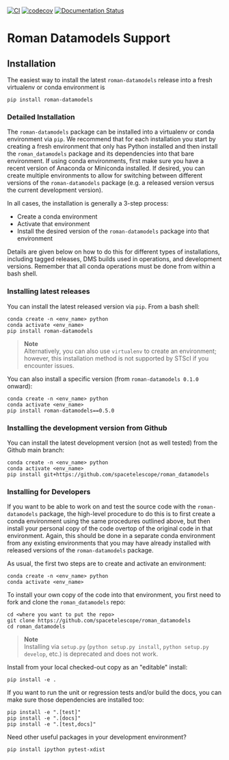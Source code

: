 [![CI](https://github.com/spacetelescope/roman_datamodels/actions/workflows/ci.yml/badge.svg)](https://github.com/spacetelescope/roman_datamodels/actions/workflows/ci.yml)
[![codecov](https://codecov.io/gh/spacetelescope/roman_datamodels/branch/main/graph/badge.svg)](https://codecov.io/gh/spacetelescope/roman_datamodels)
[![Documentation Status](https://readthedocs.org/projects/roman-datamodels/badge/?version=latest)](https://roman-datamodels.readthedocs.io/en/latest/?badge=latest)

# Roman Datamodels Support

## Installation

The easiest way to install the latest `roman-datamodels` release into a fresh virtualenv or conda environment is

    pip install roman-datamodels

### Detailed Installation

The `roman-datamodels` package can be installed into a virtualenv or conda environment via `pip`. We recommend that for each
installation you start by creating a fresh environment that only has Python installed and then install the `roman_datamodels`
package and its dependencies into that bare environment. If using conda environments, first make sure you have a recent
version of Anaconda or Miniconda installed. If desired, you can create multiple environments to allow for switching
between different versions of the `roman-datamodels` package (e.g. a released version versus the current development version).

In all cases, the installation is generally a 3-step process:

- Create a conda environment
- Activate that environment
- Install the desired version of the `roman-datamodels` package into that environment

Details are given below on how to do this for different types of installations, including tagged releases, DMS builds
used in operations, and development versions. Remember that all conda operations must be done from within a bash shell.

### Installing latest releases

You can install the latest released version via `pip`. From a bash shell:

    conda create -n <env_name> python
    conda activate <env_name>
    pip install roman-datamodels

> **Note**\
> Alternatively, you can also use `virtualenv` to create an environment;
> however, this installation method is not supported by STScI if you encounter issues.

You can also install a specific version (from `roman-datamodels 0.1.0` onward):

    conda create -n <env_name> python
    conda activate <env_name>
    pip install roman-datamodels==0.5.0

### Installing the development version from Github

You can install the latest development version (not as well tested) from the Github main branch:

    conda create -n <env_name> python
    conda activate <env_name>
    pip install git+https://github.com/spacetelescope/roman_datamodels

### Installing for Developers

If you want to be able to work on and test the source code with the `roman-datamodels` package, the high-level procedure to do
this is to first create a conda environment using the same procedures outlined above, but then install your personal
copy of the code overtop of the original code in that environment. Again, this should be done in a separate conda
environment from any existing environments that you may have already installed with released versions of the `roman-datamodels`
package.

As usual, the first two steps are to create and activate an environment:

    conda create -n <env_name> python
    conda activate <env_name>

To install your own copy of the code into that environment, you first need to fork and clone the `roman_datamodels` repo:

    cd <where you want to put the repo>
    git clone https://github.com/spacetelescope/roman_datamodels
    cd roman_datamodels

> **Note**\
> Installing via `setup.py` (`python setup.py install`, `python setup.py develop`, etc.) is deprecated and does not work.

Install from your local checked-out copy as an "editable" install:

    pip install -e .

If you want to run the unit or regression tests and/or build the docs, you can make sure those dependencies are
installed too:

    pip install -e ".[test]"
    pip install -e ".[docs]"
    pip install -e ".[test,docs]"

Need other useful packages in your development environment?

    pip install ipython pytest-xdist

